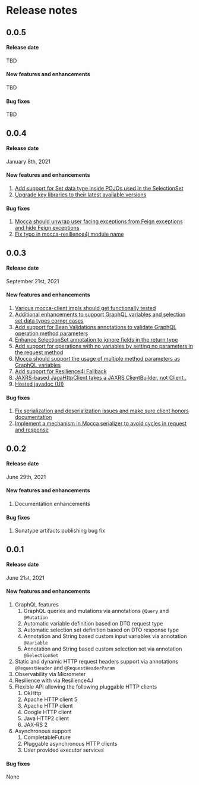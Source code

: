 
# Release notes

## 0.0.5

#### Release date
TBD

#### New features and enhancements
TBD

#### Bug fixes
TBD

## 0.0.4

#### Release date
January 8th, 2021

#### New features and enhancements
1. [Add support for Set data type inside POJOs used in the SelectionSet](https://github.com/paypal/mocca/issues/55)
1. [Upgrade key libraries to their latest available versions](https://github.com/paypal/mocca/issues/56)

#### Bug fixes
1. [Mocca should unwrap user facing exceptions from Feign exceptions and hide Feign exceptions](https://github.com/paypal/mocca/issues/40)
1. [Fix typo in mocca-resilience4j module name](https://github.com/paypal/mocca/issues/54)

## 0.0.3

#### Release date
September 21st, 2021

#### New features and enhancements
1. [Various mocca-client impls should get functionally tested](https://github.com/paypal/mocca/issues/32)
1. [Additional enhancements to support GraphQL variables and selection set data types corner cases](https://github.com/paypal/mocca/issues/30)
1. [Add support for Bean Validations annotations to validate GraphQL operation method parameters](https://github.com/paypal/mocca/issues/28)
1. [Enhance SelectionSet annotation to ignore fields in the return type](https://github.com/paypal/mocca/issues/27)
1. [Add support for operations with no variables by setting no parameters in the request method](https://github.com/paypal/mocca/issues/14)
1. [Mocca should support the usage of multiple method parameters as GraphQL variables](https://github.com/paypal/mocca/issues/13)
1. [Add support for Resilience4j Fallback](https://github.com/paypal/mocca/issues/11)
1. [JAXRS-based JagaHttpClient takes a JAXRS ClientBuilder, not Client.. ](https://github.com/paypal/mocca/issues/7)
1. [Hosted javadoc (UI)](https://github.com/paypal/mocca/issues/3)

#### Bug fixes
1. [Fix serialization and deserialization issues and make sure client honors documentation](https://github.com/paypal/mocca/issues/24)
1. [Implement a mechanism in Mocca serializer to avoid cycles in request and response](https://github.com/paypal/mocca/issues/15)

## 0.0.2

#### Release date
June 29th, 2021

#### New features and enhancements
1. Documentation enhancements

#### Bug fixes
1. Sonatype artifacts publishing bug fix

## 0.0.1

#### Release date
June 21st, 2021

#### New features and enhancements
1. GraphQL features
   1. GraphQL queries and mutations via annotations `@Query` and `@Mutation`
   1. Automatic variable definition based on DTO request type
   1. Automatic selection set definition based on DTO response type
   1. Annotation and String based custom input variables via annotation `@Variable`
   1. Annotation and String based custom selection set via annotation `@SelectionSet`
1. Static and dynamic HTTP request headers support via annotations `@RequestHeader` and `@RequestHeaderParam`
1. Observability via Micrometer
1. Resilience with via Resilience4J
1. Flexible API allowing the following pluggable HTTP clients
   1. OkHttp
   1. Apache HTTP client 5
   1. Apache HTTP client
   1. Google HTTP client
   1. Java HTTP2 client
   1. JAX-RS 2
1. Asynchronous support
   1. CompletableFuture
   1. Pluggable asynchronous HTTP clients
   1. User provided executor services

#### Bug fixes
None
